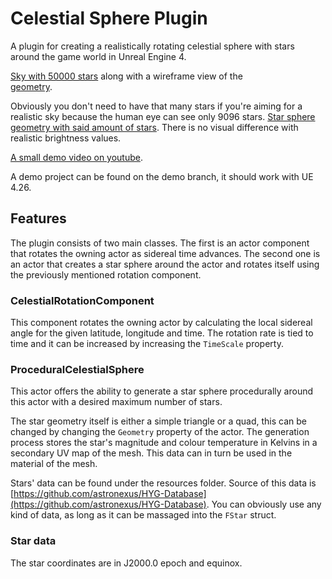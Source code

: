 # Celestial Sphere Plugin

A plugin for creating a realistically rotating celestial sphere with stars around the game world in Unreal Engine 4.

[Sky with 50000 stars](https://i.imgur.com/tHCJbjt.png) along with a wireframe view of the  
[geometry](https://i.imgur.com/Jyl6reP.png).

Obviously you don't need to have that many stars if you're aiming 
for a realistic sky because the human eye can see only 9096 stars. [Star sphere geometry with said amount of stars](https://i.imgur.com/bJ2KuHb.png).
There is no visual difference with realistic brightness values.

[A small demo video on youtube](https://www.youtube.com/watch?v=coOf1ppWQe8).

A demo project can be found on the demo branch, it should work with UE 4.26.

## Features

The plugin consists of two main classes. The first is an actor component that rotates the owning actor as sidereal time advances.
The second one is an actor that creates a star sphere around the actor and rotates itself using the previously mentioned rotation component.

### CelestialRotationComponent

This component rotates the owning actor by calculating the local sidereal angle for the given latitude, longitude and time.
The rotation rate is tied to time and it can be increased by increasing the `TimeScale` property.

### ProceduralCelestialSphere

This actor offers the ability to generate a star sphere procedurally around this actor with a desired maximum number of stars.

The star geometry itself is either a simple triangle or a quad, this can be changed by changing the `Geometry` property of the actor.
The generation process stores the star's magnitude and colour temperature in Kelvins in a secondary UV map of the mesh. This data
can in turn be used in the material of the mesh.

Stars' data can be found under the resources folder.
Source of this data is [https://github.com/astronexus/HYG-Database](https://github.com/astronexus/HYG-Database).
You can obviously use any kind of data, as long as it can be massaged into the `FStar` struct.

### Star data

The star coordinates are in J2000.0 epoch and equinox. 
